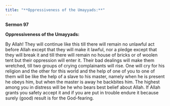 ```yaml
---
title: "**Oppressiveness of the Umayyads:**" 
---
```

**Sermon 97**

**Oppressiveness of the Umayyads:**

By Allah\! They will continue like this till there will remain no unlawful act before Allah except that they will make it lawful, nor a pledge except that they will break it and till there will remain no house of bricks or of woolen tent but their oppression will enter it\. Their bad dealings will make them wretched, till two groups of crying complainants will rise\. One will cry for his religion and the other for this world and the help of one of you to one of them will be like the help of a slave to his master, namely when he is present he obeys him, but when the master is away he backbites him\. The highest among you in distress will be he who bears best belief about Allah\. If Allah grants you safety accept it and if you are put in trouble endure it because surely \(good\) result is for the God\-fearing\.

<a id="page496"></a>

